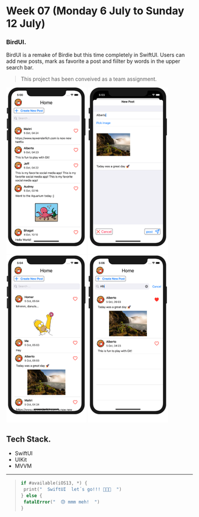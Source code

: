 # Week 07 (Monday 6 July to Sunday 12 July)

### BirdUI.
BirdUI is a remake of Birdie but this time completely in SwiftUI. Users can add new posts, mark as favorite a post and fiilter by words in the upper search bar.
>This project has been conveived as a team assignment.
<p align="left"> <!-- using the assets directory -->
	<img src="/Week07/Assets/pic01.png" height="450"/> 
	<img src="/Week07/Assets/pic02.png" height="450"/>
 	<img src="/Week07/Assets/pic03.png" height="450"/> 
	<img src="/Week07/Assets/pic04.png" height="450"/>
</p>

## Tech Stack.
- SwiftUI
- UIKit
- MVVM

---

>
>```Swift
>if #available(iOS13, *) {
>  print("  SwiftUI  let´s go!!! 🎉🥳🎉  ")
>} else {
>  fatalError("  😓 mmm meh!  ")
>}
>```
